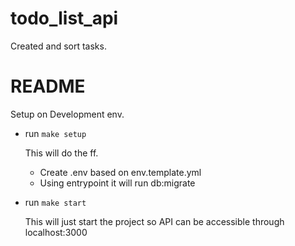 # todo_list_api
Created and sort tasks.

# README

Setup on Development env.

* run `make setup`
  
  This will do the ff.
  * Create .env based on env.template.yml
  * Using entrypoint it will run db:migrate

* run `make start`

  This will just start the project so API can be accessible through localhost:3000


